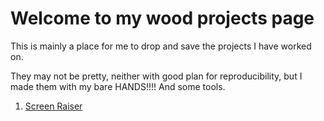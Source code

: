 # Welcome to my wood projects page

This is mainly a place for me to drop and save the projects I have worked on.

They may not be pretty, neither with good plan for reproducibility, but I made them with my bare HANDS!!!! And some tools.

1. [Screen Raiser](./projects/p1-screen-raiser/screen-raiser.md)
